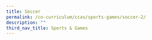 ```yaml
---
title: Soccer
permalink: /co-curriculum/ccas/sports-games/soccer-2/
description: ""
third_nav_title: Sports & Games
---
```

